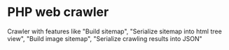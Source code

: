 # PHP web crawler
Crawler with features like "Build sitemap", "Serialize sitemap into 
html tree view", "Build image sitemap", "Serialize crawling results into 
JSON"
